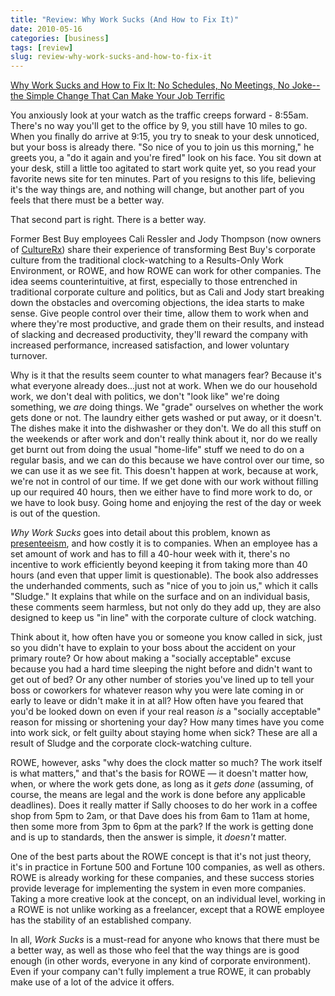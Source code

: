 ```yaml
---
title: "Review: Why Work Sucks (And How to Fix It)"
date: 2010-05-16
categories: [business]
tags: [review]
slug: review-why-work-sucks-and-how-to-fix-it
---
```


<div class='post'>
<p><a href="http://www.amazon.com/gp/product/B001OMHV0K?ie=UTF8&amp;tag=graywolfweb-20&amp;linkCode=as2&amp;camp=1789&amp;creative=390957&amp;creativeASIN=B001OMHV0K">Why Work Sucks and How to Fix It: No Schedules, No Meetings, No Joke--the Simple Change That Can Make Your Job Terrific</a><img src="http://www.assoc-amazon.com/e/ir?t=graywolfweb-20&amp;l=as2&amp;o=1&amp;a=B001OMHV0K" width="1" height="1" /></p><p>You anxiously look at your watch as the traffic creeps forward - 8:55am. There's no way you'll get to the office by 9, you still have 10 miles to go. When you finally do arrive at 9:15, you try to sneak to your desk unnoticed, but your boss is already there. "So nice of you to join us this morning," he greets you, a "do it again and you're fired" look on his face. You sit down at your desk, still a little too agitated to start work quite yet, so you read your favorite news site for ten minutes. Part of you resigns to this life, believing it's the way things are, and nothing will change, but another part of you feels that there must be a better way.</p><!-- more --><p>That second part is right. There is a better way.</p><p>Former Best Buy employees Cali Ressler and Jody Thompson (now owners of <a href="http://gorowe.com">CultureRx</a>) share their experience of transforming Best Buy's corporate culture from the traditional clock-watching to a Results-Only Work Environment, or ROWE, and how ROWE can work for other companies.  The idea seems counterintuitive, at first, especially to those entrenched in traditional corporate culture and politics, but as Cali and Jody start breaking down the obstacles and overcoming objections, the idea starts to make sense. Give people control over their time, allow them to work when and where they're most productive, and grade them on their results, and instead of slacking and decreased productivity, they'll reward the company with increased performance, increased satisfaction, and lower voluntary turnover.</p><p>Why is it that the results seem counter to what managers fear? Because it's what everyone already does...just not at work. When we do our household work, we don't deal with politics, we don't "look like" we're doing something, we <em>are</em> doing things. We "grade" ourselves on whether the work gets done or not. The laundry either gets washed or put away, or it doesn't. The dishes make it into the dishwasher or they don't. We do all this stuff on the weekends or after work and don't really think about it, nor do we really get burnt out from doing the usual "home-life" stuff we need to do on a regular basis, and we can do this because we have control over our time, so we can use it as we see fit. This doesn't happen at work, because at work, we're not in control of our time. If we get done with our work without filling up our required 40 hours, then we either have to find more work to do, or we have to look busy. Going home and enjoying the rest of the day or week is out of the question.</p><p><em>Why Work Sucks</em> goes into detail about this problem, known as <a href="http://www.businessknowhow.com/manage/presenteeism.htm">presenteeism</a>, and how costly it is to companies. When an employee has a set amount of work and has to fill a 40-hour week with it, there's no incentive to work efficiently beyond keeping it from taking more than 40 hours (and even that upper limit is questionable).  The book also addresses the underhanded comments, such as "nice of you to join us," which it calls "Sludge." It explains that while on the surface and on an individual basis, these comments seem harmless, but not only do they add up, they are also designed to keep us "in line" with the corporate culture of clock watching.</p><p>Think about it, how often have you or someone you know called in sick, just so you didn't have to explain to your boss about the accident on your primary route? Or how about making a "socially acceptable" excuse because you had a hard time sleeping the night before and didn't want to get out of bed? Or any other number of stories you've lined up to tell your boss or coworkers for whatever reason why you were late coming in or early to leave or didn't make it in at all? How often have you feared that you'd be looked down on even if your real reason <em>is</em> a "socially acceptable" reason for missing or shortening your day? How many times have you come into work sick, or felt guilty about staying home when sick? These are all a result of Sludge and the corporate clock-watching culture.</p><p>ROWE, however, asks "why does the clock matter so much? The work itself is what matters," and that's the basis for ROWE &mdash; it doesn't matter how, when, or where the work gets done, as long as it <em>gets done</em> (assuming, of course, the means are legal and the work is done before any applicable deadlines). Does it really matter if Sally chooses to do her work in a coffee shop from 5pm to 2am, or that Dave does his from 6am to 11am at home, then some more from 3pm to 6pm at the park? If the work is getting done and is up to standards, then the answer is simple, it <em>doesn't</em> matter.</p><p>One of the best parts about the ROWE concept is that it's not just theory, it's in practice in Fortune 500 and Fortune 100 companies, as well as others. ROWE is already working for these companies, and these success stories provide leverage for implementing the system in even more companies. Taking a more creative look at the concept, on an individual level, working in a ROWE is not unlike working as a freelancer, except that a ROWE employee has the stability of an established company.</p><p>In all, <em>Work Sucks</em> is a must-read for anyone who knows that there must be a better way, as well as those who feel that the way things are is good enough (in other words, everyone in any kind of corporate environment). Even if your company can't fully implement a true ROWE, it can probably make use of a lot of the advice it offers.</p></div>

